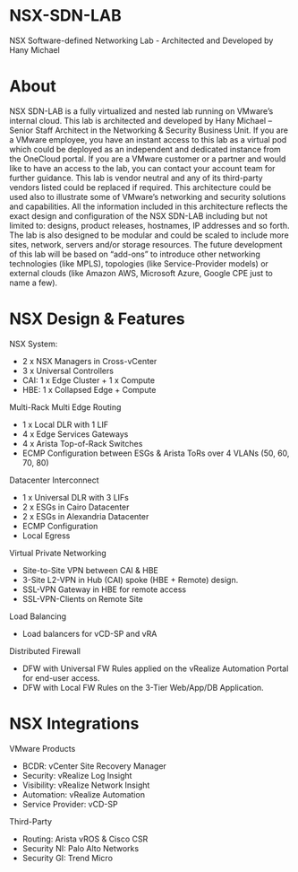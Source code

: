 # NSX-SDN-LAB
NSX Software-defined Networking Lab - Architected and Developed by Hany Michael 

# About
NSX SDN-LAB is a fully virtualized and nested lab running on VMware’s internal cloud. This lab is architected and developed by Hany Michael – Senior Staff Architect in the Networking & Security Business Unit. If you are a VMware employee, you have an instant access to this lab as a virtual pod which could be deployed as an independent and dedicated instance from the OneCloud portal. If you are a VMware customer or a partner and would like to have an access to the lab, you can contact your account team for further guidance. This lab is vendor neutral and any of its third-party vendors listed could be replaced if required. This architecture could be used also to illustrate some of VMware’s networking and security solutions and capabilities. All the information included in this architecture reflects the exact design and configuration of the NSX SDN-LAB including but not limited to: designs, product releases, hostnames, IP addresses and so forth. The lab is also designed to be modular and could be scaled to include more sites, network, servers and/or storage resources. The future development of this lab will be based on “add-ons” to introduce other networking technologies (like MPLS), topologies (like Service-Provider models) or external clouds (like Amazon AWS, Microsoft Azure, Google CPE just to name a few).

# NSX Design & Features
NSX System:
- 2 x NSX Managers in Cross-vCenter
- 3 x Universal Controllers
- CAI: 1 x Edge Cluster + 1 x Compute
- HBE: 1 x Collapsed Edge + Compute

Multi-Rack Multi Edge Routing
- 1 x Local DLR with 1 LIF
- 4 x Edge Services Gateways
- 4 x Arista Top-of-Rack Switches
- ECMP Configuration between ESGs & Arista ToRs over 4 VLANs (50, 60, 70, 80)

Datacenter Interconnect
- 1 x Universal DLR with 3 LIFs
- 2 x ESGs in Cairo Datacenter
- 2 x ESGs in Alexandria Datacenter
- ECMP Configuration
- Local Egress

Virtual Private Networking 
- Site-to-Site VPN between CAI & HBE
- 3-Site L2-VPN in Hub (CAI) spoke (HBE + Remote) design.
- SSL-VPN Gateway in HBE for remote access 
- SSL-VPN-Clients on Remote Site

Load Balancing
- Load balancers for vCD-SP and vRA

Distributed Firewall 
- DFW with Universal FW Rules applied on the vRealize Automation Portal for end-user access.  
- DFW with Local FW Rules on the 3-Tier Web/App/DB Application.

# NSX Integrations
VMware Products
- BCDR: vCenter Site Recovery Manager
- Security: vRealize Log Insight
- Visibility: vRealize Network Insight
- Automation: vRealize Automation
- Service Provider: vCD-SP

Third-Party
- Routing: Arista vROS & Cisco CSR
- Security NI: Palo Alto Networks
- Security GI: Trend Micro 

